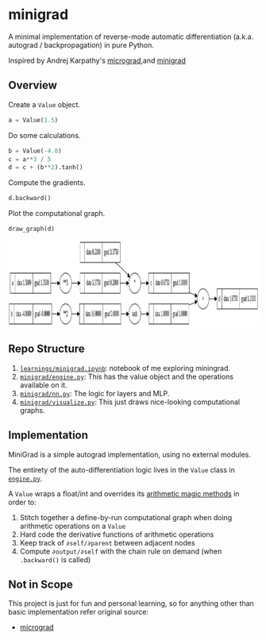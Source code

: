 # minigrad


A minimal implementation of reverse-mode automatic differentiation (a.k.a. autograd / backpropagation) in pure Python.

Inspired by Andrej Karpathy's [micrograd](https://github.com/karpathy/micrograd),and [minigrad](https://github.com/kennysong/minigrad)

## Overview

Create a `Value` object.

```python
a = Value(1.5)
```

Do some calculations.

```python
b = Value(-4.0)
c = a**3 / 5
d = c + (b**2).tanh()
```

Compute the gradients.

```python
d.backward()
```

Plot the computational graph.

```python
draw_graph(d)
```

<img src="assets/graph.png" height="175px">

## Repo Structure

1. [`learnings/minigrad.ipynb`](learnings/minigrad.ipynb): notebook of me exploring miningrad.
1. [`minigrad/engine.py`](minigrad/engine.py): This has the value object and the operations available on it.
1. [`minigrad/nn.py`](minigrad/nn.py): The logic for layers and MLP.
1. [`minigrad/visualize.py`](minigrad/visualize.py): This just draws nice-looking computational graphs.

## Implementation

MiniGrad is a simple autograd implementation, using no external modules. 

The entirety of the auto-differentiation logic lives in the `Value` class in [`engine.py`](minigrad/engine.py). 

A `Value` wraps a float/int and overrides its [arithmetic magic methods](https://docs.python.org/3/reference/datamodel.html#emulating-numeric-types) in order to:
1. Stitch together a define-by-run computational graph when doing arithmetic operations on a `Value`
1. Hard code the derivative functions of arithmetic operations
1. Keep track of `∂self/∂parent` between adjacent nodes
1. Compute `∂output/∂self` with the chain rule on demand (when `.backward()` is called)


## Not in Scope

This project is just for fun and personal learning, so for anything other than basic implementation refer original source:

* [micrograd](https://github.com/karpathy/micrograd)
